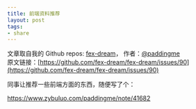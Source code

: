 ```yaml
---
title: 前端资料推荐
layout: post
tags:
- share
---
```



 文章取自我的 Github  repos: [fex-dream](https://github.com/paddingme/fex-dream)， 作者：[@paddingme](http://padding.me/about.html)    
原文链接：[https://github.com/fex-dream/fex-dream/issues/90](https://github.com/fex-dream/fex-dream/issues/90)

同事让推荐一些前端方面的东西，随便写了个：

https://www.zybuluo.com/paddingme/note/41682